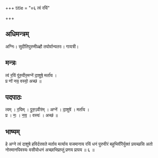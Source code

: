 +++
title = "०६ त्वं रयिं"

+++
## अधिमन्त्रम्
अग्निः। सुदीतिपुरुमीळ्हौ तयोर्वान्यतरः। गायत्री।

## मन्त्रः
त्वं र॒यिं पु॑रु॒वीर॒मग्ने॑ दा॒शुषे॒ मर्ता॑य ।  
प्र णो॑ नय॒ वस्यो॒ अच्छ॑ ॥

## पदपाठः
त्वम् । र॒यिम् । पु॒रु॒ऽवीर॑म् । अग्ने॑ । दा॒शुषे॑ । मर्ता॑य ।  
प्र । नः॒ । न॒य॒ । वस्यः॑ । अच्छ॑ ॥

## भाष्यम्
हे अग्ने त्वं दाशुषे हविर्दत्तवते मर्ताय मर्त्याय यजमानाय रयिं धनं पुरुवीरं बहुभिर्वीरैर्युक्तं प्रयच्छसि अतो नोस्मानपिवस्यः वसीयोधनं अच्छाभिप्राप्तुं प्रणय प्रापय ॥ ६ ॥